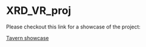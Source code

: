# XRD_VR_proj

Please checkout this link for a showcase of the project:

[Tavern showcase](https://youtu.be/ybBaQD_eXbs)
